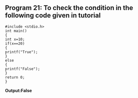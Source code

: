 ## Program 21: To check the condition in the following code given in tutorial
``` 
#include <stdio.h>
int main()
{
int x=10;
if(x==20)
{
printf("True");
}
else
{
printf("False");
}
return 0;
}
```
**Output:False**
